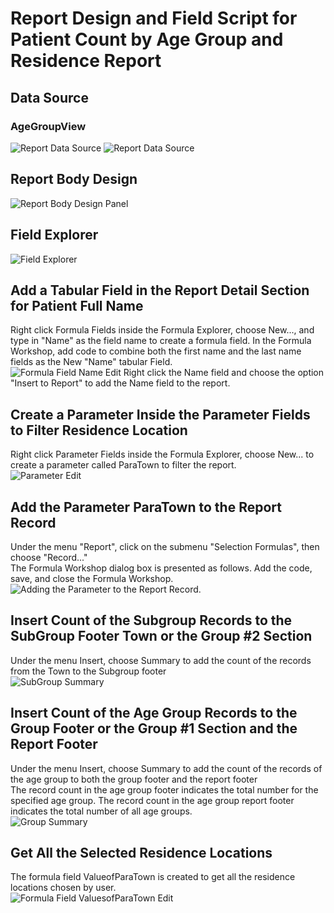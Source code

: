 # Report Design and Field Script for Patient Count by Age Group and Residence Report
## Data Source
### AgeGroupView
![Report Data Source](images/DataExpert.png)
![Report Data Source](Fictional-Lakeside-DB-CrystalReports/CrystalReports/AgeGroupDistributionByResidence/images/DatabaseExpert.png)
## Report Body Design
![Report Body Design Panel](images/DesignPanel-AgeGroup.png)
## Field Explorer 
![Field Explorer](images/FieldExplorer-AgeGroup.png)
## Add a Tabular Field in the Report Detail Section for Patient Full Name
Right click Formula Fields inside the Formula Explorer, choose New..., and type in "Name" as the field name to create a formula field. In the Formula Workshop, add code to combine both the first name and the last name fields as the New "Name" tabular Field. <br>
![Formula Field Name Edit](images/FormulaField-Name.png)
Right click the Name field and choose the option "Insert to Report" to add the Name field to the report.
## Create a Parameter Inside the Parameter Fields to Filter Residence Location  
Right click Parameter Fields inside the Formula Explorer, choose New... to create a parameter called ParaTown to filter the report. <br>
![Parameter Edit](images/EditParameterTown.png)
## Add the Parameter ParaTown to the Report Record
Under the menu "Report", click on the submenu "Selection Formulas", then choose "Record..." <br>
The Formula Workshop dialog box is presented as follows. Add the code, save, and close the Formula Workshop. <br>
![Adding the Parameter to the Report Record](images/RecordSelection.png).
## Insert Count of the Subgroup Records to the SubGroup Footer Town or the Group #2 Section
Under the menu Insert, choose Summary to add the count of the records from the Town to the Subgroup footer<br>
![SubGroup Summary](images/AddSubGroupCount.png)
## Insert Count of the Age Group Records to the Group Footer or the Group #1 Section and the Report Footer
Under the menu Insert, choose Summary to add the count of the records of the age group to both the group footer and the report footer<br>
The record count in the age group footer indicates the total number for the specified age group. The record count in the age group report footer indicates the total number of all age groups.<br>
![Group Summary](images/AddGroupCount.png)
## Get All the Selected Residence Locations 
The formula field ValueofParaTown is created to get all the residence locations chosen by user. <br>
![Formula Field ValuesofParaTown Edit](images/FormulaField-ValuesofParaTown.png)
